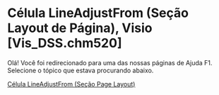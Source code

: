 
# Célula LineAdjustFrom (Seção Layout de Página), Visio [Vis_DSS.chm520]

Olá! Você foi redirecionado para uma das nossas páginas de Ajuda F1. Selecione o tópico que estava procurando abaixo.

[Célula LineAdjustFrom (Seção Page Layout)](http://msdn.microsoft.com/library/6949c717-dc69-1d17-5215-eb6efce56fcb%28Office.15%29.aspx)
